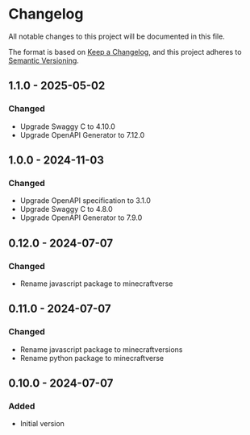 # Changelog

All notable changes to this project will be documented in this file.

The format is based on [Keep a Changelog](https://keepachangelog.com/en/1.0.0/),
and this project adheres to [Semantic Versioning](https://semver.org/spec/v2.0.0.html).

## 1.1.0 - 2025-05-02
### Changed
- Upgrade Swaggy C to 4.10.0
- Upgrade OpenAPI Generator to 7.12.0

## 1.0.0 - 2024-11-03
### Changed
- Upgrade OpenAPI specification to 3.1.0
- Upgrade Swaggy C to 4.8.0
- Upgrade OpenAPI Generator to 7.9.0

## 0.12.0 - 2024-07-07
### Changed
- Rename javascript package to minecraftverse

## 0.11.0 - 2024-07-07
### Changed
- Rename javascript package to minecraftversions
- Rename python package to minecraftverse

## 0.10.0 - 2024-07-07
### Added
- Initial version
